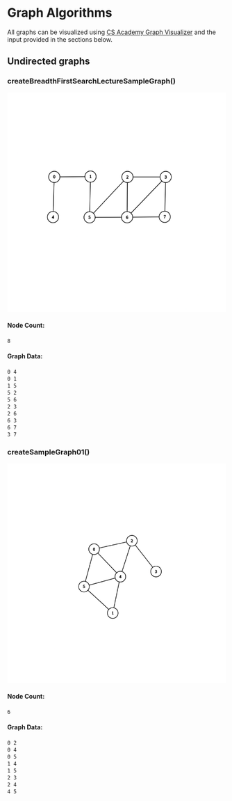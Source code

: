 # Graph Algorithms
All graphs can be visualized using [CS Academy Graph Visualizer](https://csacademy.com/app/graph_editor/) and the input provided in the sections below.

## Undirected graphs
### createBreadthFirstSearchLectureSampleGraph()
![](graph_images/Lecuture_BreadthFirstSearch_Sample.png)
#### Node Count:
```
8
```
#### Graph Data:
```
0 4
0 1
1 5
5 2
5 6
2 3
2 6
6 3
6 7
3 7
```

### createSampleGraph01()
![](graph_images/graph01.png)

#### Node Count:
```
6
```
#### Graph Data:
```
0 2
0 4
0 5
1 4
1 5
2 3
2 4
4 5
```